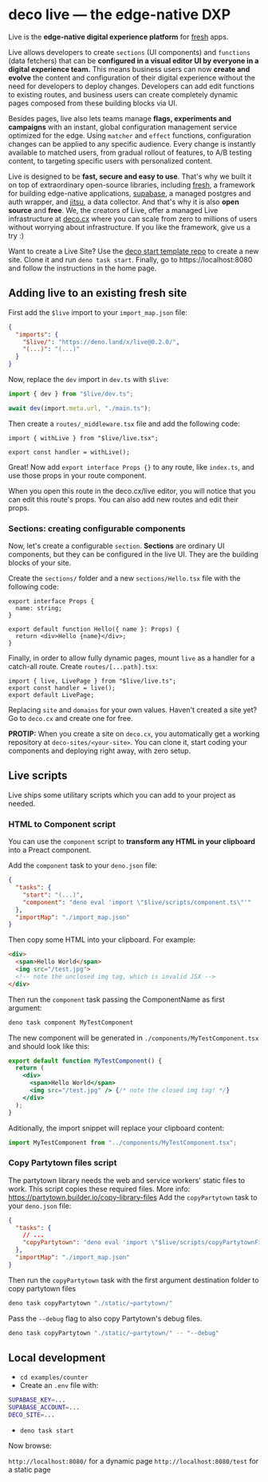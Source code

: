# deco live — the edge-native DXP

Live is the **edge-native digital experience platform** for [fresh](https://fresh.deno.dev) apps.

Live allows developers to create `sections` (UI components) and `functions` (data fetchers) that can be **configured in a visual editor UI by everyone in a digital experience team.** This means business users can now **create and evolve** the content and configuration of their digital experience without the need for developers to deploy changes. Developers can add edit functions to existing routes, and business users can create completely dynamic pages composed from these building blocks via UI.

Besides pages, live also lets teams manage **flags, experiments and campaigns** with an instant, global configuration management service optimized for the edge. Using `matcher` and `effect` functions, configuration changes can be applied to any specific audience. Every change is instantly available to matched users, from gradual rollout of features, to A/B testing content, to targeting specific users with personalized content.

Live is designed to be **fast, secure and easy to use**. That's why we built it on top of extraordinary open-source libraries, including [fresh](https://fresh.deno.dev), a framework for building edge-native applications, [supabase](https://supabase.io), a managed postgres and auth wrapper, and [jitsu](https://jitsu.io), a data collector. And that's why it is also **open source** and **free**. We, the creators of Live, offer a managed Live infrastructure at [deco.cx](https://deco.cx) where you can scale from zero to millions of users without worrying about infrastructure. If you like the framework, give us a try :)

Want to create a Live Site? Use the
[deco start template repo](https://github.com/deco-sites/start) to create a new
site. Clone it and run `deno task start`. Finally, go to https://localhost:8080 and follow the instructions in the home page.

## Adding live to an existing fresh site

First add the `$live` import to your `import_map.json` file:

```json
{
  "imports": {
    "$live/": "https://deno.land/x/live@0.2.0/",
    "(...)": "(...)"
  }
}
```

Now, replace the `dev` import in `dev.ts` with `$live`:

```ts
import { dev } from "$live/dev.ts";

await dev(import.meta.url, "./main.ts");
```

Then create a `routes/_middleware.tsx` file and add the following code:

```tsx
import { withLive } from "$live/live.tsx";

export const handler = withLive();
```

Great! Now add `export interface Props {}` to any route, like `index.ts`, and use those props in your route component.

When you open this route in the deco.cx/live editor, you will notice that you can edit this route's props. You can also add new routes and edit their props.

### Sections: creating configurable components

Now, let's create a configurable `section`.
**Sections** are ordinary UI components, but they can be configured in the live UI. 
They are the building blocks of your site.

Create the `sections/` folder and a new `sections/Hello.tsx` file with the following code:

```tsx
export interface Props {
  name: string;
}

export default function Hello({ name }: Props) {
  return <div>Hello {name}</div>;
}
```

Finally, in order to allow fully dynamic pages, mount `live` as a handler for a catch-all route. Create `routes/[...path].tsx`:

```tsx
import { live, LivePage } from "$live/live.ts";
export const handler = live();
export default LivePage;
```


Replacing `site` and `domains` for your own values. Haven't created a site yet?
Go to `deco.cx` and create one for free.

**PROTIP:** When you create a site on `deco.cx`, you automatically get a working
repository at `deco-sites/<your-site>`. You can clone it, start coding your
components and deploying right away, with zero setup.

## Live scripts

Live ships some utilitary scripts which you can add to your project as needed.

### HTML to Component script

You can use the `component` script to **transform any HTML in your clipboard**
into a Preact component.

Add the `component` task to your `deno.json` file:

```json
{
  "tasks": {
    "start": "(...)",
    "component": "deno eval 'import \"$live/scripts/component.ts\"'"
  },
  "importMap": "./import_map.json"
}
```

Then copy some HTML into your clipboard. For example:

```html
<div>
  <span>Hello World</span>
  <img src="/test.jpg"> 
  <!-- note the unclosed img tag, which is invalid JSX -->
</div>
```

Then run the `component` task passing the ComponentName as first argument:

```bash
deno task component MyTestComponent
```

The new component will be generated in `./components/MyTestComponent.tsx` and
should look like this:

```jsx
export default function MyTestComponent() {
  return (
    <div>
      <span>Hello World</span>
      <img src="/test.jpg" /> {/* note the closed img tag! */}
    </div>
  );
}
```

Aditionally, the import snippet will replace your clipboard content:

```jsx
import MyTestComponent from "../components/MyTestComponent.tsx";
```

### Copy Partytown files script

The partytown library needs the web and service workers' static files to work.
This script copies these required files. More info:
<https://partytown.builder.io/copy-library-files> Add the `copyPartytown` task to
your `deno.json` file:

```json
{
  "tasks": {
    // ...
    "copyPartytown": "deno eval 'import \"$live/scripts/copyPartytownFiles.ts\"'"
  },
  "importMap": "./import_map.json"
}
```

Then run the `copyPartytown` task with the first argument destination folder to
copy partytown files

```bash
deno task copyPartytown "./static/~partytown/"
```

Pass the `--debug` flag to also copy Partytown's debug files.

```bash
deno task copyPartytown "./static/~partytown/" -- "--debug"
```

## Local development

- `cd examples/counter`
- Create an `.env` file with:

```bash
SUPABASE_KEY=...
SUPABASE_ACCOUNT=...
DECO_SITE=...
```

- `deno task start`

Now browse:

`http://localhost:8080/` for a dynamic page `http://localhost:8080/test` for a
static page
